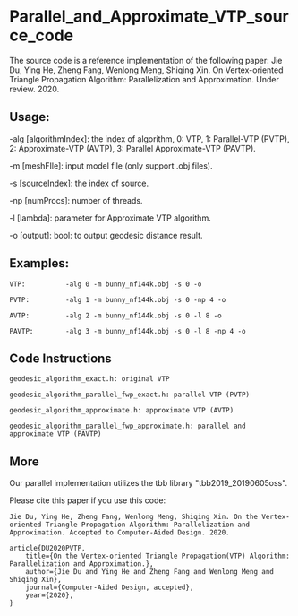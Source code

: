 # Parallel_and_Approximate_VTP_source_code

The source code is a reference implementation of the following paper:
Jie Du, Ying He, Zheng Fang, Wenlong Meng, Shiqing Xin. On Vertex-oriented Triangle Propagation Algorithm: Parallelization and Approximation. Under review. 2020.

## Usage:
-alg [algorithmIndex]: the index of algorithm, 0: VTP, 1: Parallel-VTP (PVTP), 2: Approximate-VTP (AVTP), 3: Parallel Approximate-VTP (PAVTP).

-m [meshFIle]: input model file (only support .obj files).

-s [sourceIndex]: the index of source.

-np [numProcs]: number of threads.

-l [lambda]: parameter for Approximate VTP algorithm.

-o [output]: bool: to output geodesic distance result.

## Examples:
```
VTP:          -alg 0 -m bunny_nf144k.obj -s 0 -o
```
```
PVTP:         -alg 1 -m bunny_nf144k.obj -s 0 -np 4 -o
```
```
AVTP:         -alg 2 -m bunny_nf144k.obj -s 0 -l 8 -o
```
```
PAVTP:        -alg 3 -m bunny_nf144k.obj -s 0 -l 8 -np 4 -o
```

## Code Instructions

```
geodesic_algorithm_exact.h: original VTP
```
```
geodesic_algorithm_parallel_fwp_exact.h: parallel VTP (PVTP)
```
```
geodesic_algorithm_approximate.h: approximate VTP (AVTP)
```
```
geodesic_algorithm_parallel_fwp_approximate.h: parallel and approximate VTP (PAVTP)
```

## More

Our parallel implementation utilizes the tbb library "tbb2019_20190605oss".

Please cite this paper if you use this code:
```
Jie Du, Ying He, Zheng Fang, Wenlong Meng, Shiqing Xin. On the Vertex-oriented Triangle Propagation Algorithm: Parallelization and Approximation. Accepted to Computer-Aided Design. 2020.

article{DU2020PVTP,
	title={On the Vertex-oriented Triangle Propagation(VTP) Algorithm: Parallelization and Approximation.},
	author={Jie Du and Ying He and Zheng Fang and Wenlong Meng and Shiqing Xin},
	journal={Computer-Aided Design, accepted},
	year={2020},
}

```


